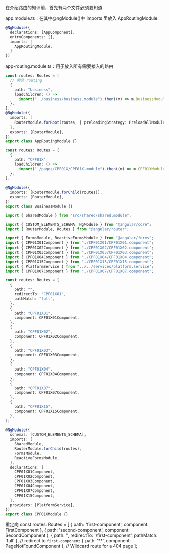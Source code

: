 在介绍路由的知识前，首先有两个文件必须要知道

app.module.ts：在其中@ngModule()中 imports 里放入 AppRoutingModule.

```typescript
@NgModule({
  declarations: [AppComponent],
  entryComponents: [],
  imports: [
    AppRoutingModule,
  ]
})
```

app-routing.module.ts：用于放入所有需要接入的路由

```typescript app-routing.module.ts
const routes: Routes = [
  // 開発 routing
  {
    path: "business",
    loadChildren: () =>
      import("../business/business.module").then((m) => m.BusinessModule),
  },
];
@NgModule({
  imports: [
    RouterModule.forRoot(routes, { preloadingStrategy: PreloadAllModules }),
  ],
  exports: [RouterModule],
})
export class AppRoutingModule {}
```

```typescript business.module.ts
const routes: Routes = [
  {
    path: "CPF01X",
    loadChildren: () =>
      import("./pages/CPF01X/CPF01X.module").then((m) => m.CPF01XModule),
  },
];

@NgModule({
  imports: [RouterModule.forChild(routes)],
  exports: [RouterModule],
})
export class BusinessModule {}
```

```typescript
import { SharedModule } from "src/shared/shared.module";

import { CUSTOM_ELEMENTS_SCHEMA, NgModule } from "@angular/core";
import { RouterModule, Routes } from "@angular/router";

import { FormsModule, ReactiveFormsModule } from "@angular/forms";
import { CPF01X01Component } from "./CPF01X01/CPF01X01.component";
import { CPF01X02Component } from "./CPF01X02/CPF01X02.component";
import { CPF01X03Component } from "./CPF01X03/CPF01X03.component";
import { CPF01X04Component } from "./CPF01X04/CPF01X04.component";
import { CPF01X15Component } from "./CPF01X15/CPF01X15.component";
import { PlatformService } from "../../services/platform.service";
import { CPF01X07Component } from "./CPF01X07/CPF01X07.component";

const routes: Routes = [
  {
    path: "",
    redirectTo: "CPF01X01",
    pathMatch: "full",
  },
  {
    path: "CPF01X01",
    component: CPF01X01Component,
  },
  {
    path: "CPF01X02",
    component: CPF01X02Component,
  },
  {
    path: "CPF01X03",
    component: CPF01X03Component,
  },
  {
    path: "CPF01X04",
    component: CPF01X04Component,
  },
  {
    path: "CPF01X07",
    component: CPF01X07Component,
  },
  {
    path: "CPF01X15",
    component: CPF01X15Component,
  },
];

@NgModule({
  schemas: [CUSTOM_ELEMENTS_SCHEMA],
  imports: [
    SharedModule,
    RouterModule.forChild(routes),
    FormsModule,
    ReactiveFormsModule,
  ],
  declarations: [
    CPF01X01Component,
    CPF01X02Component,
    CPF01X03Component,
    CPF01X04Component,
    CPF01X07Component,
    CPF01X15Component,
  ],
  providers: [PlatformService],
})
export class CPF01XModule {}
```

重定向
const routes: Routes = [
{ path: 'first-component', component: FirstComponent },
{ path: 'second-component', component: SecondComponent },
{ path: '', redirectTo: '/first-component', pathMatch: 'full' }, // redirect to `first-component`
{ path: '**', component: PageNotFoundComponent }, // Wildcard route for a 404 page
];

